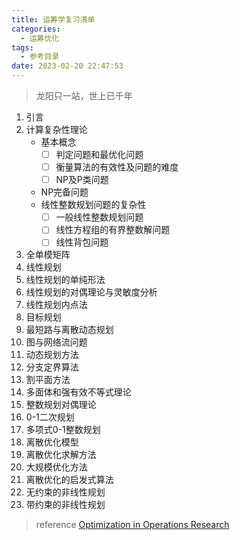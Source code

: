 ```yaml
---
title: 运筹学复习清单
categories:
  - 运筹优化
tags:
  - 参考目录
date: 2023-02-20 22:47:53
---
```

> 龙阳只一站，世上已千年

1. 引言
2. 计算复杂性理论
   * 基本概念
     * [ ]  判定问题和最优化问题
     * [ ]  衡量算法的有效性及问题的难度
     * [ ]  NP及P类问题
   * NP完备问题
   * 线性整数规划问题的复杂性
     * [ ]  一般线性整数规划问题
     * [ ]  线性方程组的有界整数解问题
     * [ ]  线性背包问题
3. 全单模矩阵
4. 线性规划
5. 线性规划的单纯形法
6. 线性规划的对偶理论与灵敏度分析
7. 线性规划内点法
8. 目标规划
9. 最短路与离散动态规划
10. 图与网络流问题
11. 动态规划方法
12. 分支定界算法
13. 割平面方法
14. 多面体和强有效不等式理论
15. 整数规划对偶理论
16. 0-1二次规划
17. 多项式0-1整数规划
18. 离散优化模型
19. 离散优化求解方法
20. 大规模优化方法
21. 离散优化的启发式算法
22. 无约束的非线性规划
23. 带约束的非线性规划

>reference
[Optimization in Operations Research](https://industri.fatek.unpatti.ac.id/wp-content/uploads/2019/03/173-Optimization-in-Operations-Research-Ronald-L.-Rardin-Edisi-2-2015.pdf)
